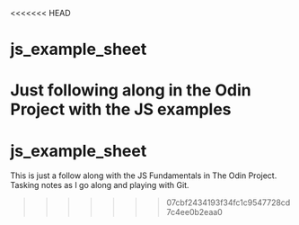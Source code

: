 <<<<<<< HEAD
# js_example_sheet  

Just following along in the Odin Project with the JS examples
=======
# js_example_sheet 

This is just a follow along with the JS Fundamentals in The Odin Project. Tasking notes as I go along and playing with Git.
>>>>>>> 07cbf2434193f34fc1c9547728cd7c4ee0b2eaa0
